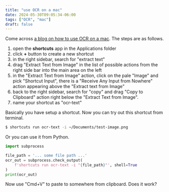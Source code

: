 ```yaml
---
title: "use OCR on a mac"
date: 2024-05-30T09:05:34-06:00
tags: ["OCR", "mac"]
draft: false
---
```


Come across [a blog on how to use OCR on a mac](https://blog.greg.technology/2024/01/02/how-do-you-ocr-on-a-mac.html). The steps are as follows.

1. open the **shortcuts** app in the Applications folder
2. click **+** button to create a new shortcut
3. in the right sidebar, search for "extract text"
4. drag "Extract Text from Image" in the list of possible actions from the right side bar into the main area on the left
5. in the "Extract Text from Image" action, click on the pale "Image" and pick "Shortcut Input", there is a "Receive Any Input from Nowhere" action appearing above the "Extract text from Image"
6. back to the right sidebar, search for "copy" and drag "Copy to Clipboard" action right below the "Extract Text from Image".
7. name your shortcut as "ocr-text"

Basically you have setup a shortcut. Now you can try out this shortcut from terminal.

```zsh
$ shortcuts run ocr-text -i ~/Documents/test-image.png 
```

Or you can use it from Python.

```python
import subprocess

file_path = '... some file path ...'
ocr_out = subprocess.check_output(
    f'shortcuts run ocr-text -i "{file_path}"', shell=True
)
print(ocr_out)
```

Now use "Cmd+V" to paste to somewhere from clipboard. Does it work?

